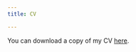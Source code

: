 ```yaml
---
title: CV

---
```


You can download a copy of my CV [here](https://www.dropbox.com/s/u0a0g8dr7nthrt9/Cepuran%202020-09%20CV.pdf?dl=0).